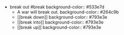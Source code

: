 - break out #break
  background-color:: #533e7d
	- A war will break out.
	  background-color:: #264c9b
	- [[break down]]
	  background-color:: #793e3e
	- [[break into]]
	  background-color:: #793e3e
	- [[break up]]
	  background-color:: #793e3e